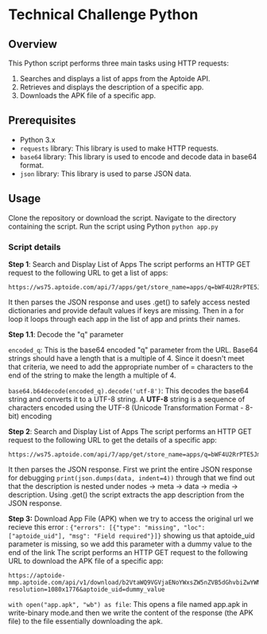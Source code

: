 # Technical Challenge Python

## Overview
This Python script performs three main tasks using HTTP requests:
1. Searches and displays a list of apps from the Aptoide API.
2. Retrieves and displays the description of a specific app.
3. Downloads the APK file of a specific app.

## Prerequisites

- Python 3.x
- `requests` library: This library is used to make HTTP requests.
- `base64` library: This library is used to encode and decode data in base64 format.
- `json` library: This library is used to parse JSON data.

## Usage
Clone the repository or download the script.
Navigate to the directory containing the script.
Run the script using Python `python app.py`

### Script details

**Step 1**: Search and Display List of Apps
The script performs an HTTP GET request to the following URL to get a list of apps:
   ```
   https://ws75.aptoide.com/api/7/apps/get/store_name=apps/q=bWF4U2RrPTE5Jm1heFNjcmVlbj1ub3JtYWwmbWF4R2xlcz0yLjA/group_name=games/limit=10/offset=0/mature=false
   ```
It then parses the JSON response and uses .get() to safely access nested dictionaries and provide default values if keys are missing. Then in a for loop it loops through each app in the list of app and prints their names.

**Step 1.1**: Decode the "q" parameter

`encoded_q`: This is the base64 encoded "q" parameter from the URL. Base64 strings should have a length that is a multiple of 4.
Since it doesn't meet that criteria, we need to add the appropriate number of = characters to the end of the string to make the length a multiple of 4.

`base64.b64decode(encoded_q).decode('utf-8')`: This decodes the base64 string and converts it to a UTF-8 string.
A **UTF-8** string is a sequence of characters encoded using the UTF-8 (Unicode Transformation Format - 8-bit) encoding



**Step 2**: Search and Display List of Apps
The script performs an HTTP GET request to the following URL to get the details of a specific app:
   ```
   https://ws75.aptoide.com/api/7/app/get/store_name=apps/q=bWF4U2RrPTE5Jm1heFNjcmVlbj1ub3JtYWwmbWF4R2xlcz0yLjA/package_name=com.fun.lastwar.gp/language=pt_PT/
   ```
It then parses the JSON response. First we print the entire JSON response for debugging `print(json.dumps(data, indent=4))` through that we find out that the description is nested under nodes -> meta -> data -> media -> description. Using .get() the script extracts the app description from the JSON response.

**Step 3:** Download App File (APK)
when we try to access the original url we recieve this error : `{"errors": [{"type": "missing", "loc": ["aptoide_uid"], "msg": "Field required"}]}` showing us that aptoide_uid parameter is missing, so we add this parameter with a dummy value to the end of the link
The script performs an HTTP GET request to the following URL to download the APK file of a specific app:
   ```
   https://aptoide-mmp.aptoide.com/api/v1/download/b2VtaWQ9VGVjaENoYWxsZW5nZVB5dGhvbiZwYWNrYWdlX25hbWU9Y29tLmZ1bi5sYXN0d2FyLmdwJnJlZGlyZWN0X3VybD1odHRwczovL3Bvb2wuYXBrLmFwdG9pZGUuY29tL2FwcHMvY29tLWZ1bi1sYXN0d2FyLWdwLTk5OTk5LTY2NjEyOTMwLWE3MThmOWZlMjE5OGM1Y2EyYzIwMmUwNDYzZTVkZDk1LmFwaw==?resolution=1080x1776&aptoide_uid=dummy_value
   ```
`with open("app.apk", "wb") as file`: This opens a file named app.apk in write-binary mode.and then we write the content of the response (the APK file) to the file essentially downloading the apk.

